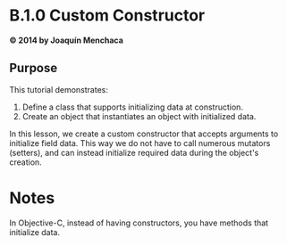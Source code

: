 # B.1.0 Custom Constructor
**© 2014 by Joaquín Menchaca**

## Purpose

This tutorial demonstrates:

1. Define a class that supports initializing data at construction.
2. Create an object that instantiates an object with initialized data.

In this lesson, we create a custom constructor that accepts arguments to initialize field data.  This way we do not have to call numerous mutators (setters), and can instead initialize required data during the object's creation.

# Notes

In Objective-C, instead of having constructors, you have methods that initialize data.
